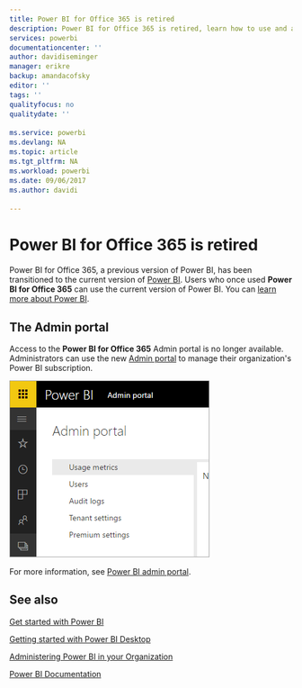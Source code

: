 ```yaml
---
title: Power BI for Office 365 is retired
description: Power BI for Office 365 is retired, learn how to use and administer today's Power BI.
services: powerbi
documentationcenter: ''
author: davidiseminger
manager: erikre
backup: amandacofsky
editor: ''
tags: ''
qualityfocus: no
qualitydate: ''

ms.service: powerbi
ms.devlang: NA
ms.topic: article
ms.tgt_pltfrm: NA
ms.workload: powerbi
ms.date: 09/06/2017
ms.author: davidi

---
```

# Power BI for Office 365 is retired
Power BI for Office 365, a previous version of Power BI, has been transitioned to the current version of [Power BI](https://powerbi.microsoft.com). Users who once used **Power BI for Office 365** can use the current version of Power BI. You can [learn more about Power BI](powerbi-service-get-started.md).

## The Admin portal
Access to the **Power BI for Office 365** Admin portal is no longer available. Administrators can use the new [Admin portal](https://app.powerbi.com/admin-portal) to manage their organization's Power BI subscription.

![](media/powerbi-admin-o365portal-retired/powerbi-admin-landing-page.png)

For more information, see [Power BI admin portal](powerbi-admin-portal.md).

## See also
[Get started with Power BI](powerbi-service-get-started.md)

[Getting started with Power BI Desktop](powerbi-desktop-getting-started.md)

[Administering Power BI in your Organization](service-admin-administering-power-bi-in-your-organization.md)

[Power BI Documentation](powerbi-landing-page.md)

